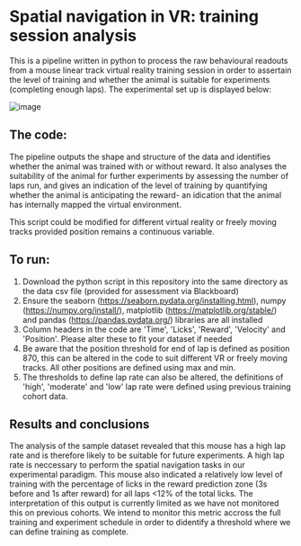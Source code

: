 # Spatial navigation in VR: training session analysis 
This is a pipeline written in python to process the raw behavioural readouts from a mouse linear track virtual reality training session in order to assertain the level of training and whether the animal is suitable for experiments (completing enough laps). The experimental set up is displayed below: 

![image](https://github.com/EOakes01/SWBio_Assessment/assets/146095262/cde57654-442c-4a7a-805d-6d177c9d40a3)

## The code:
The pipeline outputs the shape and structure of the data and identifies whether the animal was trained with or without reward. It also analyses the suitability of the animal for further experiments by assessing the number of laps run, and gives an indication of the level of training by quantifying whether the animal is anticipating the reward- an idication that the animal has internally mapped the virtual environment. 

This script could be modified for different virtual reality or freely moving tracks provided position remains a continuous variable.

## To run: 
1. Download the python script in this repository into the same directory as the data csv file (provided for assessment via Blackboard) 
2. Ensure the seaborn (https://seaborn.pydata.org/installing.html), numpy (https://numpy.org/install/), matplotlib (https://matplotlib.org/stable/) and pandas (https://pandas.pydata.org/) libraries are all installed
3. Column headers in the code are 'Time', 'Licks', 'Reward', 'Velocity' and 'Position'. Please alter these to fit your dataset if needed
4. Be aware that the position threshold for end of lap is defined as position 870, this can be altered in the code to suit different VR or freely moving tracks. All other positions are defined using max and min.
5. The thresholds to define lap rate can also be altered, the definitions of 'high', 'moderate' and 'low' lap rate were defined using previous training cohort data.

## Results and conclusions 
The analysis of the sample dataset revealed that this mouse has a high lap rate and is therefore likely to be suitable for future experiments. A high lap rate is neccessary to perform the spatial navigation tasks in our experimental paradigm. 
This mouse also indicated a relatively low level of training with the percentage of licks in the reward prediction zone (3s before and 1s after reward) for all laps  <12% of the total licks. The interpretation of this output is currently limited as we have not monitored this on previous cohorts. We intend to monitor this metric accross the full training and experiment schedule in order to didentify a threshold where we can define training as complete. 

